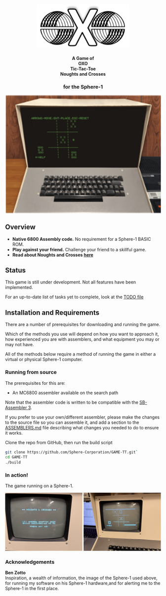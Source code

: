<h1 align="center">
	<img
		width="300"
		alt="OXO/TTT Logo"
		src="./images/logo.png">
</h1>

<h4 align="center">
	A Game of<br>OXO 
    <br>Tic-Tac-Toe<br>Noughts and Crosses
    <h3 align="center">for the Sphere-1</h3>
</h4>




<p align="center">
	<img src="./images/in-play-sphere.png" width="550">
</p>

## Overview

- **Native 6800 Assembly code.** No requirement for a Sphere-1 BASIC ROM.
- **Play against your friend.** Challenge your friend to a skillful game.
- **Read about Noughts and Crosses [here](https://en.wikipedia.org/wiki/Tic-tac-toe)**


## Status
This game is still under development. Not all features have been implemented.

For an up-to-date list of tasks yet to complete, look at the [TODO file](./TODO.md)

## Installation and Requirements

There are a number of prerequisites for downloading and running the game.

Which of the methods you use will depend on how you want to approach it, how experienced you are with assemblers, and what equipment you may or may not have.

All of the methods below require a method of running the game in either a virtual or physical Sphere-1 computer.

### Running from source

The prerequisites for this are:
 -  An MC6800 assembler available on the search path

Note that the assembler code is written to be compatible with the [SB-Assembler 3](https://www.sbprojects.net/sbasm/). 

If you prefer to use your own/different assembler, please make the changes to the source file so you can assemble it, and add a section to the [ASSEMBLERS.md](ASSEMBLERS.md) file describing what changes you needed to do to ensure it works.

Clone the repo from GitHub, then run the build script

```sh
git clone https://github.com/Sphere-Corporation/GAME-TT.git`
cd GAME-TT
./build
```
### In action!

The game running on a Sphere-1.

<p align="center">
	<img src="./images/Sphere1.JPG" width="250">
	<img src="./images/Sphere2.JPG" width="250">
</p>


### Acknowledgements 

**Ben Zotto**<br>
Inspiration, a wealth of information, the image of the Sphere-1 used above, for running my software on his Sphere-1 hardware,and for alerting me to the Sphere-1 in the first place.

